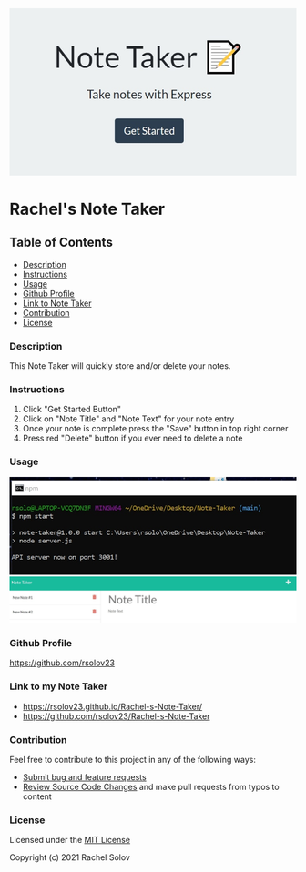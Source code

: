 ![A screenshot of the web page](./images/screenshot3.jpg)

# Rachel's Note Taker

## Table of Contents

- [Description](#description)
- [Instructions](#instructions)
- [Usage](#usage)
- [Github Profile](#github-profile)
- [Link to Note Taker](#note-taker)
- [Contribution](#contribution)
- [License](#license)

### **Description**

This Note Taker will quickly store and/or delete your notes.

### **Instructions**

1. Click "Get Started Button"
2. Click on "Note Title" and "Note Text" for your note entry
3. Once your note is complete press the "Save" button in top right corner
4. Press red "Delete" button if you ever need to delete a note

### Usage

![A screenshot of the web page](./images/screenshot2.jpg)
![A screenshot of the web page](./images/screenshot1.jpg)

### **Github Profile**

https://github.com/rsolov23

### **Link to my Note Taker**

- https://rsolov23.github.io/Rachel-s-Note-Taker/
- https://github.com/rsolov23/Rachel-s-Note-Taker

### **Contribution**

Feel free to contribute to this project in any of the following ways:

- [Submit bug and feature requests](https://github.com/rsolov23/Rachel-s-Note-Taker/issues)
- [Review Source Code Changes](https://github.com/rsolov23/Rachel-s-Note-Taker/pulls) and make pull requests from typos to content

### **License**

Licensed under the [MIT License](https://github.com/rsolov23/Rachel-s-Note-Taker/blob/main/LICENSE)

Copyright (c) 2021 Rachel Solov
